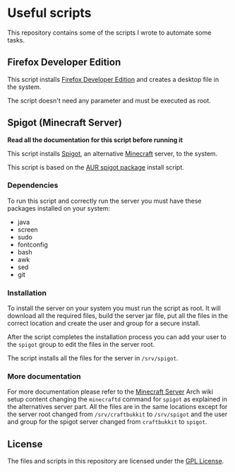 # Useful scripts

This repository contains some of the scripts I wrote to automate some tasks.

## Firefox Developer Edition

This script installs [Firefox Developer Edition](https://www.mozilla.org/firefox/developer/) and creates a desktop file in the system.

The script doesn't need any parameter and must be executed as root.

## Spigot (Minecraft Server)

**Read all the documentation for this script before running it**

This script installs [Spigot]([https://link](https://www.spigotmc.org/)), an alternative [Minecraft](https://www.minecraft.net/) server, to the system.

This script is based on the [AUR spigot package](https://aur.archlinux.org/packages/spigot) install script.

### Dependencies

To run this script and correctly run the server you must have these packages installed on your system:

- java
- screen
- sudo
- fontconfig
- bash
- awk
- sed
- git

### Installation

To install the server on your system you must run the script as root. It will download all the required files, build the server jar file, put all the files in the correct location and create the user and group for a secure install.

After the script completes the installation process you can add your user to the `spigot` group to edit the files in the server root.

The script installs all the files for the server in `/srv/spigot`.

### More documentation

For more documentation please refer to the [Minecraft Server](https://wiki.archlinux.org/index.php/Minecraft#Server) Arch wiki setup content changing the `minecraftd` command for `spigot` as explained in the alternatives server part. All the files are in the same locations except for the server root changed from `/srv/craftbukkit` to `/srv/spigot` and the user and group for the spigot server changed from `craftbukkit` to `spigot`.

## License

The files and scripts in this repository are licensed under the [GPL License](LICENSE).